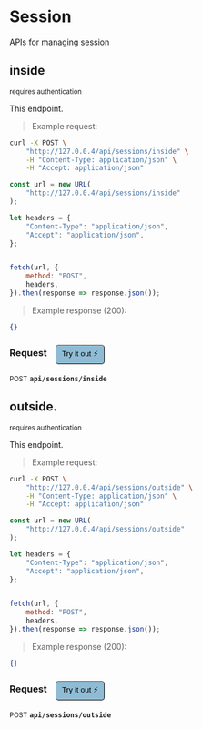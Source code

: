 # Session   

APIs for managing  session

## inside

<small class="badge badge-darkred">requires authentication</small>

This endpoint.

> Example request:

```bash
curl -X POST \
    "http://127.0.0.4/api/sessions/inside" \
    -H "Content-Type: application/json" \
    -H "Accept: application/json"
```

```javascript
const url = new URL(
    "http://127.0.0.4/api/sessions/inside"
);

let headers = {
    "Content-Type": "application/json",
    "Accept": "application/json",
};


fetch(url, {
    method: "POST",
    headers,
}).then(response => response.json());
```


> Example response (200):

```json
{}
```
<div id="execution-results-POSTapi-sessions-inside" hidden>
    <blockquote>Received response<span id="execution-response-status-POSTapi-sessions-inside"></span>:</blockquote>
    <pre class="json"><code id="execution-response-content-POSTapi-sessions-inside"></code></pre>
</div>
<div id="execution-error-POSTapi-sessions-inside" hidden>
    <blockquote>Request failed with error:</blockquote>
    <pre><code id="execution-error-message-POSTapi-sessions-inside"></code></pre>
</div>
<form id="form-POSTapi-sessions-inside" data-method="POST" data-path="api/sessions/inside" data-authed="1" data-hasfiles="0" data-headers='{"Content-Type":"application\/json","Accept":"application\/json"}' onsubmit="event.preventDefault(); executeTryOut('POSTapi-sessions-inside', this);">
<h3>
    Request&nbsp;&nbsp;&nbsp;
        <button type="button" style="background-color: #8fbcd4; padding: 5px 10px; border-radius: 5px; border-width: thin;" id="btn-tryout-POSTapi-sessions-inside" onclick="tryItOut('POSTapi-sessions-inside');">Try it out ⚡</button>
    <button type="button" style="background-color: #c97a7e; padding: 5px 10px; border-radius: 5px; border-width: thin;" id="btn-canceltryout-POSTapi-sessions-inside" onclick="cancelTryOut('POSTapi-sessions-inside');" hidden>Cancel</button>&nbsp;&nbsp;
    <button type="submit" style="background-color: #6ac174; padding: 5px 10px; border-radius: 5px; border-width: thin;" id="btn-executetryout-POSTapi-sessions-inside" hidden>Send Request 💥</button>
    </h3>
<p>
<small class="badge badge-black">POST</small>
 <b><code>api/sessions/inside</code></b>
</p>
<p>
<label id="auth-POSTapi-sessions-inside" hidden>Authorization header: <b><code>Bearer </code></b><input type="text" name="Authorization" data-prefix="Bearer " data-endpoint="POSTapi-sessions-inside" data-component="header"></label>
</p>
</form>


## outside.

<small class="badge badge-darkred">requires authentication</small>

This endpoint.

> Example request:

```bash
curl -X POST \
    "http://127.0.0.4/api/sessions/outside" \
    -H "Content-Type: application/json" \
    -H "Accept: application/json"
```

```javascript
const url = new URL(
    "http://127.0.0.4/api/sessions/outside"
);

let headers = {
    "Content-Type": "application/json",
    "Accept": "application/json",
};


fetch(url, {
    method: "POST",
    headers,
}).then(response => response.json());
```


> Example response (200):

```json
{}
```
<div id="execution-results-POSTapi-sessions-outside" hidden>
    <blockquote>Received response<span id="execution-response-status-POSTapi-sessions-outside"></span>:</blockquote>
    <pre class="json"><code id="execution-response-content-POSTapi-sessions-outside"></code></pre>
</div>
<div id="execution-error-POSTapi-sessions-outside" hidden>
    <blockquote>Request failed with error:</blockquote>
    <pre><code id="execution-error-message-POSTapi-sessions-outside"></code></pre>
</div>
<form id="form-POSTapi-sessions-outside" data-method="POST" data-path="api/sessions/outside" data-authed="1" data-hasfiles="0" data-headers='{"Content-Type":"application\/json","Accept":"application\/json"}' onsubmit="event.preventDefault(); executeTryOut('POSTapi-sessions-outside', this);">
<h3>
    Request&nbsp;&nbsp;&nbsp;
        <button type="button" style="background-color: #8fbcd4; padding: 5px 10px; border-radius: 5px; border-width: thin;" id="btn-tryout-POSTapi-sessions-outside" onclick="tryItOut('POSTapi-sessions-outside');">Try it out ⚡</button>
    <button type="button" style="background-color: #c97a7e; padding: 5px 10px; border-radius: 5px; border-width: thin;" id="btn-canceltryout-POSTapi-sessions-outside" onclick="cancelTryOut('POSTapi-sessions-outside');" hidden>Cancel</button>&nbsp;&nbsp;
    <button type="submit" style="background-color: #6ac174; padding: 5px 10px; border-radius: 5px; border-width: thin;" id="btn-executetryout-POSTapi-sessions-outside" hidden>Send Request 💥</button>
    </h3>
<p>
<small class="badge badge-black">POST</small>
 <b><code>api/sessions/outside</code></b>
</p>
<p>
<label id="auth-POSTapi-sessions-outside" hidden>Authorization header: <b><code>Bearer </code></b><input type="text" name="Authorization" data-prefix="Bearer " data-endpoint="POSTapi-sessions-outside" data-component="header"></label>
</p>
</form>



